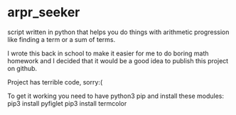 # arpr_seeker
script written in python that helps you do things with arithmetic progression like finding a term or a sum of terms.

I wrote this back in school to make it easier for me to do boring math homework and I decided that it would be a good idea to publish this project on github.

Project has terrible code, sorry:(

To get it working you need to have python3 pip and install these modules:
pip3 install pyfiglet
pip3 install termcolor

